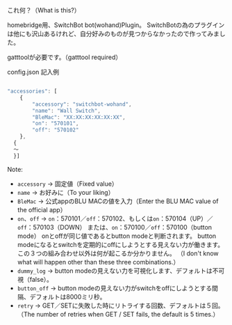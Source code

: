 これ何？（What is this?）

homebridge用、SwitchBot bot(wohand)Plugin。
SwitchBotの為のプラグインは他にも沢山あるけれど、自分好みのものが見つからなかったので作ってみました。

gatttoolが必要です。（gatttool required）

config.json 記入例
```js

"accessories": [
    {
        "accessory": "switchbot-wohand",
        "name": "Wall Switch",
        "BleMac": "XX:XX:XX:XX:XX:XX",
        "on": "570101",
        "off": "570102"
    },
  {
  ～
  }]
```

Note:
* `accessory` → 固定値（Fixed value）
* `name` → お好みに（To your liking）
* `BleMac` → 公式appのBLU MACの値を入力（Enter the BLU MAC value of the official app）
* `on`、`off` → `on`：570101／`off`：570102、もしくは`on`：570104（UP）／`off`：570103（DOWN）
または、`on`：570100／`off`：570100（button mode）
onとoffが同じ値であるとbutton modeと判断されます。
button modeになるとswitchを定期的にoffにしようとする見えない力が働きます。
この３つの組み合わせ以外は何が起こるか分かりません。
（I don't know what will happen other than these three combinations.）
* `dummy_log` → button modeの見えない力を可視化します、デフォルトは不可視（false）。
* `button_off` → button modeの見えない力がswitchをoffにしようとする間隔、デフォルトは8000ミリ秒。
* `retry` → GET／SETに失敗した時にリトライする回数、デフォルトは５回。（The number of retries when GET / SET fails, the default is 5 times.）
